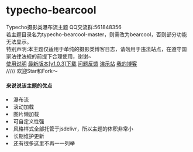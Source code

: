 # typecho-bearcool
Typecho摄影类瀑布流主题
QQ交流群:561848356<br>
<a>若主题目录名为typecho-bearcool-master，则需改为bearcool，否则部分功能无法显示。</a><br>
<a>特别声明:本主题仅适用于单纯的摄影类博客日志，请勿用于违法站点，在遵守国家法律法规的前提下合理使用，谢谢~</a><br>
<a href="https://www.coder-bear.com/Typecho/bearcool.html">使用说明</a>
<a href="https://github.com/whitebearcode/typecho-bearcool/releases/download/v1.0.3/Bearcool_v1.0.3.zip">最新版本[v1.0.3]下载</a>
<a href = "https://support.qq.com/products/314782">问题反馈</a>
<a href = "http://bearcool.typecho.bearlab.in">演示站</a>
<a href = "https://www.coder-bear.com/">我的博客</a><br>
/////
欢迎Star和Fork～<br>
<h4>来说说该主题的优点</h4>
<li>瀑布流</li>
<li>滚动加载</li>
<li>图片懒加载</li>
<li>可自定义性强</li>
<li>风格样式全部托管于jsdelivr，所以主题的体积非常小</li>
<li>长期维护更新</li>
<li>还有很多这里不再一一列举</li>

